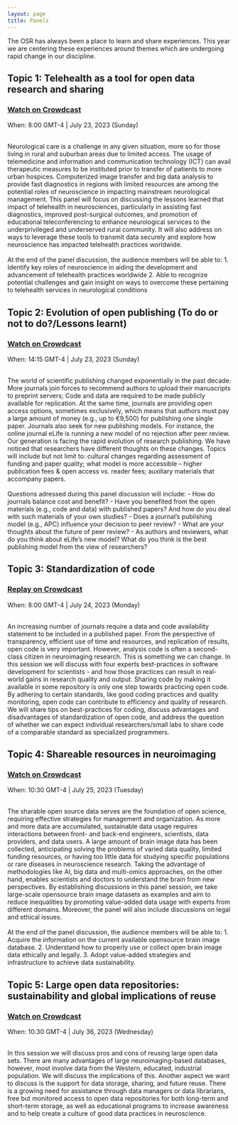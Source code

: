 ```yaml
---
layout: page
title: Panels
---
```


<html>
<script>

function getPanelSpeakersForPanelName(panelName) {
  // Filter all speakers to select only those that are in the given panel
  const speakers = {{ site.data.speakers | jsonify }};
  const panelSpeakers = speakers.filter(speaker => speaker.Panel !== undefined);
  return panelSpeakers.filter(speaker => (speaker.Panel && speaker.Panel.toLowerCase().includes(panelName.toLowerCase())));
}

function getUrlForSpeaker(speaker) {
  // Take website if available, then twitter, then github
  if (speaker.Website) {
    return speaker.Website;
  }
  if (speaker.Twitter) {
    return speaker.Twitter;
  }
  if (speaker.Github) {
    return speaker.Github;
  }

  return "";
}

function emptyStringForNull(element) {
  // Return empty string if the element is null to prevent the display of "null" on the page
  const out = element ? element : "";
  return out;
}

function getImageAssetPathForSpeaker(speaker) {
  // Retrieve image path of the speaker photo
  return `../img/speakers/${speaker.Name.toLowerCase().replaceAll(' ', '_')}.jpg`;
}

function formatSpeakerDiv(speaker) {
  // Generate a card for speaker with photo | name | panel job | affiliation | twitter | github
  // Only the speaker name is mandatory but you should check that there is a SURNAME_NAME.jpg
  // photo in the img/speakers folder
  // For the other fields, it only appears if the value is defined in the _data/speakers.csv
  if (!speaker.Name || speaker.Name === "") {
    return "";
  }

  const speakerUrl = getUrlForSpeaker(speaker);

  return `
    <div>
      <a style="color:#05323F" href="${speakerUrl}">
        <img src=${getImageAssetPathForSpeaker(speaker)} />

        <h3>${speaker.Name}</h3>
        ${speaker.Job ? `<h4>${speaker.Job}</h4>` : ""}
        ${speaker.Affiliation ? `<h6>${speaker.Affiliation}</h6>` : ""}
      </a>
      ${speaker.Twitter ? `<a target="_blank" href="${speaker.Twitter}"><i class="fa fa-twitter fa-2x"></i></a>` : ""}
      ${speaker.GitHub ? `<a target="_blank" href="${speaker.GitHub}"><i class="fa fa-github fa-2x"></i></a>` : ""}
    </div>
  `;
}

function displayPanel(panelName) {
  // Generate divs that contain all the speakers that are in the given panel
  const speakers = getPanelSpeakersForPanelName(panelName);
  return `${speakers.map(formatSpeakerDiv).join("")}`;
}

</script>
</html>


The OSR has always been a place to learn and share experiences.
This year we are centering these experiences around themes which are undergoing rapid change in our discipline.

## Topic 1: Telehealth as a tool for open data research and sharing
### <a href="https://www.crowdcast.io" target="_blank">Watch on Crowdcast</a>
When: 8:00 GMT-4 | July 23, 2023 (Sunday) <br/>
<!-- <a href="https://add.eventable.com/events/629a28543ef85c3ac00e5e83/629a28568622ac08962b8c7f" class="eventable-link" target="_blank" data-key="629a28543ef85c3ac00e5e83" data-event="629a28568622ac08962b8c7f" data-style="1">Add to Calendar</a><br/> -->
<br/>
Neurological care is a challenge in any given situation, more so for those living in rural and suburban areas due to limited access. The usage of telemedicine and information and communication technology (ICT) can avail therapeutic measures to be instituted prior to transfer of patients to more urban hospices. Computerized image transfer and big data analysis to provide fast diagnostics in regions with limited resources are among the potential roles of neuroscience in impacting mainstream neurological management. This panel will focus on discussing the lessons learned that impact of telehealth in neurosciences, particularly in assisting fast diagnostics, improved post-surgical outcomes, and promotion of educational teleconferencing to enhance neurological services to the underprivileged and underserved rural community. It will also address on ways to leverage these tools to transmit data securely and explore how neuroscience has impacted telehealth practices worldwide. 
<br><br>
At the end of the panel discussion, the audience members will be able to:
1. Identify key roles of neuroscience in aiding the development and advancement of telehealth practices worldwide 
2. Able to recognize potential challenges and gain insight on ways to overcome these pertaining to telehealth services in neurological conditions
<br/>

<html>
<div class="panel-speakers" id="panel1"></div>

<script>
document.getElementById("open-science-panel").innerHTML = displayPanel("Open Science");
</script>
</html>

## Topic 2: Evolution of open publishing (To do or not to do?/Lessons learnt)
### <a href="https://www.crowdcast.io" target="_blank">Watch on Crowdcast</a>
When: 14:15 GMT-4 | July 23, 2023 (Sunday) <br/>
<!-- <a href="https://add.eventable.com/events/629a28543ef85c3ac00e5e83/629a4a43a7c9374f60d948fd/" data-event="629a4a43a7c9374f60d948fd" class="eventable-link" target="_blank" data-key="629a28543ef85c3ac00e5e83" data-style="1">Add to Calendar</a><br/> -->
<br/>
The world of scientific publishing changed exponentially in the past decade: More journals join forces to recommend authors to upload their manuscripts to preprint servers; Code and data are required to be made publicly available for replication. At the same time, journals are providing open access options, sometimes exclusively, which means that authors must pay a large amount of money (e.g., up to €9,500) for publishing one single paper. Journals also seek for new publishing models. For instance, the online journal eLife is running a new model of no rejection after peer review. Our generation is facing the rapid evolution of research publishing. We have noticed that researchers have different thoughts on these changes. Topics will include but not limit to: cultural changes regarding assessment of funding and paper quality; what model is more accessible – higher publication fees & open access vs. reader fees; auxiliary materials that accompany papers. 
<br><br>
Questions adressed during this panel discussion will include:
- How do journals balance cost and benefit? 
- Have you benefited from the open materials (e.g., code and data) with published papers? And how do you deal with such materials of your own studies?
- Does a journal’s publishing model (e.g., APC) influence your decision to peer review?
- What are your thoughts about the future of peer review?
- As authors and reviewers, what do you think about eLife’s new model? What do you think is the best publishing model from the view of researchers?
<br>
<html>
<div class="panel-speakers" id="panel2"></div>

<script>
document.getElementById("open-publishing-panel").innerHTML = displayPanel("Open Publishing");
</script>
</html>


## Topic 3: Standardization of code
### <a href="https://www.crowdcast.io" target="_blank">Replay on Crowdcast</a>
When: 8:00 GMT-4 | July 24, 2023 (Monday) <br/>
<!-- <a href="https://add.eventable.com/events/629a28543ef85c3ac00e5e83/629a4abd1fd9d50830ca3664/" data-event="629a4abd1fd9d50830ca3664" class="eventable-link" target="_blank" data-key="629a28543ef85c3ac00e5e83" data-style="1">Add to Calendar</a><br/> -->
<br/>
An increasing number of journals require a data and code availability statement to be included in a published paper. From the perspective of transparency, efficient use of time and resources, and replication of results, open code is very important. However, analysis code is often a second-class citizen in neuroimaging research. This is something we can change. In this session we will discuss with four experts best-practices in software development for scientists - and how those practices can result in real-world gains in research quality and output. Sharing code by making it available in some repository is only one step towards practicing open code. By adhering to certain standards, like good coding practices and quality monitoring, open code can contribute to efficiency and quality of research. We will share tips on best-practices for coding, discuss advantages and disadvantages of standardization of open code, and address the question of whether we can expect individual researchers/small labs to share code of a comparable standard as specialized programmers. 
<br>
<html>
<div class="panel-speakers" id="panel3"></div>

<script>
document.getElementById("open-code-panel").innerHTML = displayPanel("Open Code");
</script>
</html>


## Topic 4: Shareable resources in neuroimaging
### <a href="https://www.crowdcast.io" target="_blank">Watch on Crowdcast</a> 
When: 10:30 GMT-4 | July 25, 2023 (Tuesday) <br/>
<!-- <a href="https://add.eventable.com/events/629a28543ef85c3ac00e5e83/629a4b4210e33846f6e40e62/" data-event="629a4b4210e33846f6e40e62" class="eventable-link" target="_blank" data-key="629a28543ef85c3ac00e5e83" data-style="1">Add to Calendar</a><br/> -->
<br/>
The sharable open source data serves are the foundation of open science, requiring effective strategies for management and organization. As more and more data are accumulated, sustainable data usage requires interactions between front- and back-end engineers, scientists, data providers, and data users. A large amount of brain image data has been collected, anticipating solving the problems of varied data quality, limited funding resources, or having too little data for studying specific populations or rare diseases in neuroscience research. Taking the advantage of methodologies like AI, big data and multi-omics approaches, on the other hand, enables scientists and doctors to understand the brain from new perspectives. By establishing discussions in this panel session, we take large-scale opensource brain image datasets as examples and aim to reduce inequalities by promoting value-added data usage with experts from different domains. Moreover, the panel will also include discussions on legal and ethical issues.
<br><br>
At the end of the panel discussion, the audience members will be able to:
1. Acquire the information on the current available opensource brain image database.
2. Understand how to properly use or collect open brain image data ethically and legally.  
3. Adopt value-added strategies and infrastructure to achieve data sustainability.  
<br>
<html>
<div class="panel-speakers" id="panel4"></div>

<script>
document.getElementById("statistical-perspectives-panel").innerHTML = displayPanel("Statistical Perspectives");
</script>
</html>

## Topic 5: Large open data repositories: sustainability and global implications of reuse
### <a href="https://www.crowdcast.io" target="_blank">Watch on Crowdcast</a>  
When: 10:30 GMT-4 | July 36, 2023 (Wednesday) <br/>
<!-- <a href="https://add.eventable.com/events/629a28543ef85c3ac00e5e83/629a4ba20de33e392ef7ff06/" data-event="629a4ba20de33e392ef7ff06" class="eventable-link" target="_blank" data-key="629a28543ef85c3ac00e5e83" data-style="1">Add to Calendar</a><br/> -->
<br/>
In this session we will discuss pros and cons of reusing large open data sets. There are many advantages of large neuroimaging-based databases, however, most involve data from the Western, educated, industrial population. We will discuss the implications of this. Another aspect we want to discuss is the support for data storage, sharing, and future reuse. There is a growing need for assistance through data managers or data librarians, free but monitored access to open data repositories for both long-term and short-term storage, as well as educational programs to increase awareness and to help create a culture of good data practices in neuroscience. 
<br>

<html>
<div class="panel-speakers" id="panel5"></div>

<script>
document.getElementById("social-bias-panel").innerHTML = displayPanel("Social Bias");
</script>
</html>
